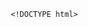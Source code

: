 
    
    <!DOCTYPE html>
<html lang="en">
  <head>
    <meta charset="UTF-8" />
    <meta http-equiv="X-UA-Compatible" content="IE=edge" />
    <meta name="viewport" content="width=device-width, initial-scale=1.0" />
    <link
      href="https://fonts.googleapis.com/css?family=Poppins"
      rel="stylesheet"
    />
    <link rel="stylesheet" href="style.css" />
    <link
      rel="stylesheet"
      href="https://cdnjs.cloudflare.com/ajax/libs/font-awesome/6.1.1/css/all.min.css"
      integrity="sha512-KfkfwYDsLkIlwQp6LFnl8zNdLGxu9YAA1QvwINks4PhcElQSvqcyVLLD9aMhXd13uQjoXtEKNosOWaZqXgel0g=="
      crossorigin="anonymous"
      referrerpolicy="no-referrer"
    />
    <title>ToDo List</title>
  </head>
  <body>
    <style>
      * {
        margin: 0;
        padding: 0;
        box-sizing: border-box;
      }

      body {
        background-image: linear-gradient(120deg, #f6d365, #d88771);
        color: white;
        font-family: "Poppins", sans-serif;
        min-height: 100vh;
        display: flex;
        flex-direction: column;
      }

      header {
        font-size: 1.5rem;
      }

      header,
      form {
        min-height: 20vh;
        display: flex;
        justify-content: center;
        align-items: center;
      }
      input{
        outline: none;
        padding: 1rem;
      }
      form input,
      form button {
        padding: 0.5rem;
        font-size: 2rem;
        border: none;
        /* background: white; */
        background-color: #65656550;
        color: #ffffff;
      }

      form button {
        color: #d88771;
        background: white;
        cursor: pointer;
        transition: all 0.3s ease;
      }

      form button:hover {
        background: #d88771;
        color: white;
      }

      .todo-container {
        display: flex;
        justify-content: center;
        align-items: center;
      }

      .todo-list {
        min-width: 30%;
        list-style: none;
      }

      .todo {
        margin: 0.5rem;
        /* background: white; */
        background-color: #65656550;
        color: #ffffff;
        font-size: 1.5rem;
        display: flex;
        justify-content: space-between;
        align-items: center;
        transition: all 0.5s ease;
      }

      .todo li {
        flex: 1;
      }

      .trash-btn,
      .complete-btn {
        background: #ff6f47;
        color: white;
        border: none;
        padding: 1rem;
        cursor: pointer;
        font-size: 1rem;
      }

      .complete-btn {
        background: rgb(73, 204, 73);
      }

      .todo-item {
        padding: 0rem 0.5rem;
      }

      .fa-trash,
      .fa-check {
        pointer-events: none;
      }

      .completed {
        text-decoration: line-through;
        opacity: 0.5;
      }

      .fall {
        transform: translateY(8rem) rotateZ(20deg);
        opacity: 0;
      }

      select {
        -webkit-appearance: none;
        -moz-appearance: none;
        appearance: none;
        outline: none;
        border: none;
      }

      .select {
        margin: 1rem;
        position: relative;
        overflow: hidden;
      }

      select {
        color: #ffffff;
        font-size: 1rem;
        width: 10rem;
        cursor: pointer;
        padding: 1rem;
        background-color: #65656550;
        display: flex;
        /* justify-content: center; */
        align-items: center;
        
      }

      .select::after {
        content: "\25BC";
        position: absolute;
        background: #ff6f47;
        top: 0;
        right: 0;
        padding: 1rem;
        pointer-events: none;
        transition: all 0.3s ease;
      }

      .select:hover::after {
        border-radius: 1rem;
        background: white;
        color: #ff6f47;
      }
    </style>
    <header>
      <h1>Todo List</h1>
    </header>
    <form>
      <input type="text" class="todo-input" />
      <button class="todo-button" type="submit">
        <i class="fas fa-plus-square"></i>
      </button>
      <div class="select">
        <select name="todos" class="filter-todo">
          <option value="all">All</option>
          <option value="completed">Completed</option>
          <option value="uncompleted">Uncompleted</option>
        </select>
      </div>
    </form>
    <div class="todo-container">
      <ul class="todo-list"></ul>
    </div>

    <script src="app.js"></script>
    <script>
      // Selectors
      const todoInput = document.querySelector(".todo-input");
      const todoButton = document.querySelector(".todo-button");
      const todoList = document.querySelector(".todo-list");
      const filterOption = document.querySelector(".filter-todo");

      // Event Listener
      document.addEventListener("DOMContentLoaded", getTodos);
      todoButton.addEventListener("click", addTodo);
      todoList.addEventListener("click", deleteCheck);
      filterOption.addEventListener("click", filterTodo);

      // Functions
      function addTodo(event) {
        event.preventDefault();

        // todo div
        const todoDiv = document.createElement("div");
        todoDiv.classList.add("todo");
        // create li
        const newTodo = document.createElement("li");
        newTodo.innerText = todoInput.value;
        newTodo.classList.add("todo-item");
        todoDiv.appendChild(newTodo);
        // add todo to localstorage
        saveLocalTodos(todoInput.value);
        // check mark button
        const completedButton = document.createElement("button");
        completedButton.innerHTML = '<i class="fas fa-check"></i>';
        completedButton.classList.add("complete-btn");
        todoDiv.appendChild(completedButton);
        // check trash button
        const trashButton = document.createElement("button");
        trashButton.innerHTML = '<i class="fas fa-trash"></i>';
        trashButton.classList.add("trash-btn");
        todoDiv.appendChild(trashButton);
        // append to list
        todoList.appendChild(todoDiv);
        // clear todo input value
        todoInput.value = "";
      }

      function deleteCheck(e) {
        const item = e.target;
        // delete todo
        if (item.classList[0] === "trash-btn") {
          const todo = item.parentElement;
          // animation
          todo.classList.add("fall");
          removeLocalTodos(todo);
          todo.addEventListener("transitionend", function () {
            todo.remove();
          });
        }
        // check mark
        if (item.classList[0] === "complete-btn") {
          const todo = item.parentElement;
          todo.classList.toggle("completed");
        }
      }

      function filterTodo(e) {
        const todos = todoList.childNodes;
        todos.forEach(function (todo) {
          switch (e.target.value) {
            case "all":
              todo.style.display = "flex";
              break;
            case "completed":
              if (todo.classList.contains("completed")) {
                todo.style.display = "flex";
              } else {
                todo.style.display = "none";
              }
              break;
            case "uncompleted":
              if (!todo.classList.contains("completed")) {
                todo.style.display = "flex";
              } else {
                todo.style.display = "none";
              }
              break;
          }
        });
      }

      function saveLocalTodos(todo) {
        // check if something exists
        let todos;
        if (localStorage.getItem("todos") === null) {
          todos = [];
        } else {
          todos = JSON.parse(localStorage.getItem("todos"));
        }

        todos.push(todo);
        localStorage.setItem("todos", JSON.stringify(todos));
      }

      function getTodos() {
        let todos;
        if (localStorage.getItem("todos") === null) {
          todos = [];
        } else {
          todos = JSON.parse(localStorage.getItem("todos"));
        }
        todos.forEach(function (todo) {
          // todo div
          const todoDiv = document.createElement("div");
          todoDiv.classList.add("todo");
          // create li
          const newTodo = document.createElement("li");
          newTodo.innerText = todo;
          newTodo.classList.add("todo-item");
          todoDiv.appendChild(newTodo);
          // check mark button
          const completedButton = document.createElement("button");
          completedButton.innerHTML = '<i class="fas fa-check"></i>';
          completedButton.classList.add("complete-btn");
          todoDiv.appendChild(completedButton);
          // check trash button
          const trashButton = document.createElement("button");
          trashButton.innerHTML = '<i class="fas fa-trash"></i>';
          trashButton.classList.add("trash-btn");
          todoDiv.appendChild(trashButton);
          // append to list
          todoList.appendChild(todoDiv);
        });
      }

      function removeLocalTodos(todo) {
        let todos;
        if (localStorage.getItem("todos") === null) {
          todos = [];
        } else {
          todos = JSON.parse(localStorage.getItem("todos"));
        }
        const todoIndex = todo.children[0].innerText;
        todos.splice(todos.indexOf(todoIndex), 1);
        localStorage.setItem("todos", JSON.stringify(todos));
      }
    </script>
  </body>
</html>

    
